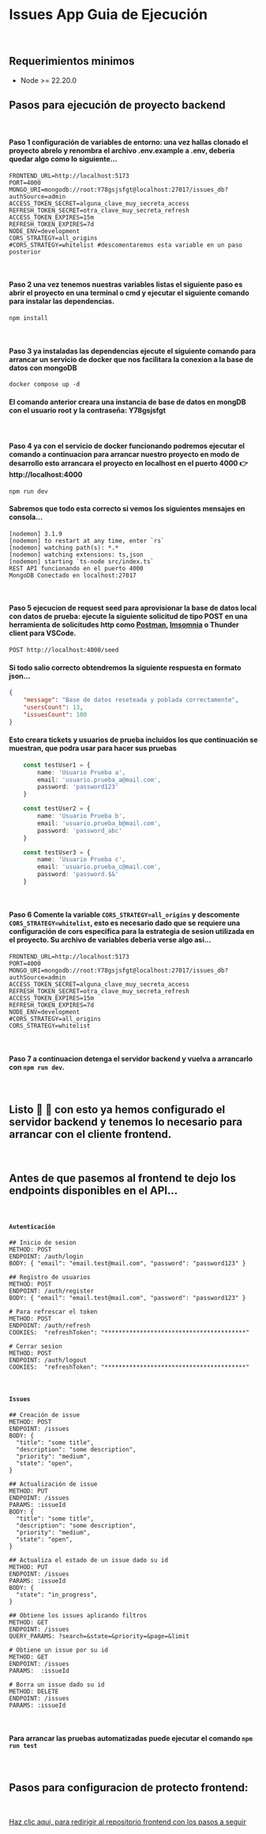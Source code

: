 # Issues App Guia de Ejecución

<br />

## Requerimientos minimos
- Node >= 22.20.0

## Pasos para ejecución de proyecto backend 

<br />

#### Paso 1 configuración de variables de entorno: una vez hallas clonado el proyecto abrelo y renombra el archivo .env.example a .env, deberia quedar algo como lo siguiente...

```shell
FRONTEND_URL=http://localhost:5173
PORT=4000
MONGO_URI=mongodb://root:Y78gsjsfgt@localhost:27017/issues_db?authSource=admin
ACCESS_TOKEN_SECRET=alguna_clave_muy_secreta_access
REFRESH_TOKEN_SECRET=otra_clave_muy_secreta_refresh
ACCESS_TOKEN_EXPIRES=15m
REFRESH_TOKEN_EXPIRES=7d
NODE_ENV=development
CORS_STRATEGY=all_origins
#CORS_STRATEGY=whitelist #descomentaremos esta variable en un paso posterior
```

<br />

#### Paso 2 una vez tenemos nuestras variables listas el siguiente paso es abrir el proyecto en una terminal o cmd y ejecutar el siguiente comando para instalar las dependencias.

```shell
npm install
```

<br />

#### Paso 3 ya instaladas las dependencias ejecute el siguiente comando para arrancar un servicio de docker que nos facilitara la conexion a la base de datos con mongoDB 

```shell
docker compose up -d
```

#### El comando anterior creara una instancia de base de datos en mongDB con el usuario root y la contraseña: Y78gsjsfgt

<br />

#### Paso 4 ya con el servicio de docker funcionando podremos ejecutar el comando a continuacion para arrancar nuestro proyecto en modo de desarrollo esto arrancara el proyecto en localhost en el puerto 4000 👉 http://localhost:4000

```shell
npm run dev
```

#### Sabremos que todo esta correcto si vemos los siguientes mensajes en consola...
```shell
[nodemon] 3.1.9
[nodemon] to restart at any time, enter `rs`
[nodemon] watching path(s): *.*
[nodemon] watching extensions: ts,json
[nodemon] starting `ts-node src/index.ts`
REST API funcionando en el puerto 4000
MongoDB Conectado en localhost:27017

```

<br />

#### Paso 5 ejecucion de request seed para aprovisionar la base de datos local con datos de prueba: ejecute la siguiente solicitud de tipo POST en una herramienta de solicitudes http como [Postman](https://www.postman.com/), [Imsomnia](https://insomnia.rest/download) o Thunder client para VSCode.

```http
POST http://localhost:4000/seed
```

#### Si todo salio correcto obtendremos la siguiente respuesta en formato json...

```json
{
    "message": "Base de datos reseteada y poblada correctamente",
    "usersCount": 13,
    "issuesCount": 100
}
```

#### Esto creara tickets y usuarios de prueba incluidos los que continuación se muestran, que podra usar para hacer sus pruebas

```ts
    const testUser1 = {
        name: 'Usuario Prueba a',
        email: 'usuario.prueba_a@mail.com',
        password: 'password123'
    }

    const testUser2 = {
        name: 'Usuario Prueba b',
        email: 'usuario.prueba_b@mail.com',
        password: 'password_abc'
    }

    const testUser3 = {
        name: 'Usuario Prueba c',
        email: 'usuario.prueba_c@mail.com',
        password: 'password.$&'
    }
```

<br />

#### Paso 6 Comente la variable `CORS_STRATEGY=all_origins` y descomente `CORS_STRATEGY=whitelist`, esto es necesario dado que se requiere una configuración de cors especifica para la estrategia de sesion utilizada en el proyecto. Su archivo de variables deberia verse algo asi...

```shell
FRONTEND_URL=http://localhost:5173
PORT=4000
MONGO_URI=mongodb://root:Y78gsjsfgt@localhost:27017/issues_db?authSource=admin
ACCESS_TOKEN_SECRET=alguna_clave_muy_secreta_access
REFRESH_TOKEN_SECRET=otra_clave_muy_secreta_refresh
ACCESS_TOKEN_EXPIRES=15m
REFRESH_TOKEN_EXPIRES=7d
NODE_ENV=development
#CORS_STRATEGY=all_origins
CORS_STRATEGY=whitelist
```

<br />

#### Paso 7 a continuacion detenga el servidor backend y vuelva a arrancarlo con `npm run dev`.

<br />

## Listo 🎉 🎊 con esto ya hemos configurado el servidor backend y tenemos lo necesario para arrancar con el cliente frontend.

<br />

## Antes de que pasemos al frontend te dejo los endpoints disponibles en el API...

<br />


#### `Autenticación`
```shell
## Inicio de sesion
METHOD: POST 
ENDPOINT: /auth/login
BODY: { "email": "email.test@mail.com", "password": "password123" }

## Registro de usuarios
METHOD: POST 
ENDPOINT: /auth/register
BODY: { "email": "email.test@mail.com", "password": "password123" }

# Para refrescar el token
METHOD: POST 
ENDPOINT: /auth/refresh
COOKIES:  "refreshToken": "****************************************" 

# Cerrar sesion
METHOD: POST 
ENDPOINT: /auth/logout
COOKIES:  "refreshToken": "****************************************" 
```

<br />

#### `Issues`
```shell
## Creación de issue
METHOD: POST 
ENDPOINT: /issues
BODY: { 
  "title": "some title", 
  "description": "some description",
  "priority": "medium", 
  "state": "open",
}

## Actualización de issue
METHOD: PUT
ENDPOINT: /issues
PARAMS: :issueId
BODY: { 
  "title": "some title", 
  "description": "some description",
  "priority": "medium", 
  "state": "open",
}

## Actualiza el estado de un issue dado su id
METHOD: PUT
ENDPOINT: /issues
PARAMS: :issueId
BODY: { 
  "state": "in_progress", 
}

## Obtiene los issues aplicando filtros
METHOD: GET
ENDPOINT: /issues
QUERY_PARAMS: ?search=&state=&priority=&page=&limit

# Obtiene un issue por su id
METHOD: GET
ENDPOINT: /issues
PARAMS:  :issueId

# Borra un issue dado su id
METHOD: DELETE
ENDPOINT: /issues
PARAMS: :issueId
```

<br />

#### Para arrancar las pruebas automatizadas puede ejecutar el comando `npm run test`

<br />

## Pasos para configuracion de protecto frontend: 

<br />

[Haz clic aqui, para redirigir al repositorio frontend con los pasos a seguir](https://github.com/eduardo-talavera/issues-app-frontend)

